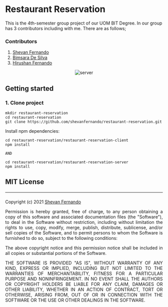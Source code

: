 # Restaurant Reservation

This is the 4th-semester group project of our UOM BIT Degree. In our group has 3 contributors including with me. There are as follows;

### Contributors
1. [Shevan Fernando](@shevanfernando)
2. [Bimsara De Silva](@bimsaradesilva)
3. [Hirushan Fernando](@Ferdenat)

<p align="center">
<img alt="server" src="https://lh3.googleusercontent.com/3i5fo6Vn-9q91qeEy7RrSOk6ZRvwFNivxH20-oxaDc_VyW0i-M_w9tVlSWVIPPIxjXkO1mt8fo9PFBlOdTzj9mPDDGIsvbwy1FHm8TR_ef0_z8hGyT5vZjTWArTxGlms6WIrNHza=w2400">
</p>

## Getting started

### 1. Clone project

```
mkdir restaurant-reservation
cd restaurant-reservation
git clone https://github.com/shevanfernando/restaurant-reservation.git
```

Install npm dependencies:

```
cd restaurant-reservation/restaurant-reservation-client
npm install

AND

cd restaurant-reservation/restaurant-reservation-server
npm install

```
## MIT License <hr>

Copyright (c) 2021 [Shevan Fernando](`w.k.b.s.t.fernando@gmail.com`)

<p style="text-align: justify">
Permission is hereby granted, free of charge, to any person obtaining a copy
of this software and associated documentation files (the "Software"), to deal
in the Software without restriction, including without limitation the rights
to use, copy, modify, merge, publish, distribute, sublicense, and/or sell
copies of the Software, and to permit persons to whom the Software is
furnished to do so, subject to the following conditions:
</p>
<p style="text-align: justify">
The above copyright notice and this permission notice shall be included in all
copies or substantial portions of the Software.
</p>
<p style="text-align: justify">
THE SOFTWARE IS PROVIDED "AS IS", WITHOUT WARRANTY OF ANY KIND, EXPRESS OR
IMPLIED, INCLUDING BUT NOT LIMITED TO THE WARRANTIES OF MERCHANTABILITY,
FITNESS FOR A PARTICULAR PURPOSE AND NONINFRINGEMENT. IN NO EVENT SHALL THE
AUTHORS OR COPYRIGHT HOLDERS BE LIABLE FOR ANY CLAIM, DAMAGES OR OTHER
LIABILITY, WHETHER IN AN ACTION OF CONTRACT, TORT OR OTHERWISE, ARISING FROM,
OUT OF OR IN CONNECTION WITH THE SOFTWARE OR THE USE OR OTHER DEALINGS IN THE
SOFTWARE.
</p>
